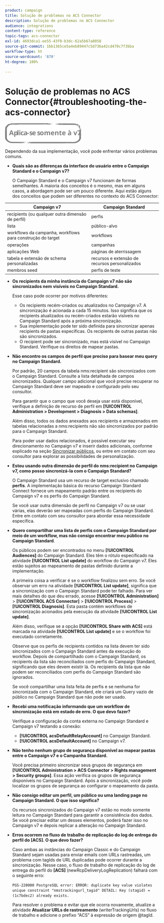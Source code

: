 ```yaml
---
product: campaign
title: Solução de problemas no ACS Connector
description: Solução de problemas no ACS Connector
audience: integrations
content-type: reference
topic-tags: acs-connector
exl-id: 4693dca1-ee55-43f0-b3dc-62a5b67a8058
source-git-commit: 1bb1365ce5a4eb89447c5d736a42cd470c7f3bba
workflow-type: ht
source-wordcount: '870'
ht-degree: 100%

---
```


# Solução de problemas no ACS Connector{#troubleshooting-the-acs-connector}

![](../../assets/v7-only.svg)

Dependendo da sua implementação, você pode enfrentar vários problemas comuns.

* **Quais são as diferenças da interface do usuário entre o Campaign Standard e o Campaign v7?**

   O Campaign Standard e o Campaign v7 funcionam de formas semelhantes. A maioria dos conceitos é o mesmo, mas em alguns casos, a abordagem pode ser um pouco diferente. Aqui estão alguns dos conceitos que podem ser diferentes no contexto do ACS Connector:

<table> 
 <thead> 
  <tr> 
   <th> Campaign v7<br /> </th> 
   <th> Campaign Standard<br /> </th> 
  </tr> 
 </thead> 
 <tbody> 
  <tr> 
   <td> recipients (ou qualquer outra dimensão de perfil)<br /> </td> 
   <td> perfis<br /> </td> 
  </tr> 
  <tr> 
   <td> lista<br /> </td> 
   <td> público-alvo<br /> </td> 
  </tr> 
  <tr> 
   <td> workflows da campanha, workflows para construção do target<br /> </td> 
   <td> workflows<br /> </td> 
  </tr> 
  <tr> 
   <td> operações<br /> </td> 
   <td> campanhas<br /> </td> 
  </tr> 
  <tr> 
   <td> aplicações Web<br /> </td> 
   <td> páginas de aterrissagem<br /> </td> 
  </tr> 
  <tr> 
   <td> tabela e extensão de schema personalizadas<br /> </td> 
   <td> recursos e extensão de recursos personalizados<br /> </td> 
  </tr> 
  <tr> 
   <td> membros seed<br /> </td> 
   <td> perfis de teste<br /> </td> 
  </tr> 
 </tbody> 
</table>

* **Os recipients da minha instância do Campaign v7 não são sincronizados nem visíveis no Campaign Standard.**

   Esse caso pode ocorrer por motivos diferentes:

   * Os recipients recém-criados ou atualizados no Campaign v7. A sincronização é acionada a cada 15 minutos. Isso significa que os recipients atualizados ou recém-criados estarão visíveis no Campaign Standard após a próxima sincronização.
   * Sua implementação pode ter sido definida para sincronizar apenas recipients de pastas específicas. Os recipients de outras pastas não são sincronizados.
   * O recipient pode ser sincronizado, mas está visível no Campaign Standard. Verifique os direitos de mapear pastas.

* **Não encontro os campos de perfil que preciso para basear meu query no Campaign Standard.**

   Por padrão, 20 campos da tabela nms:recipient são sincronizados com o Campaign Standard. Consulte a lista detalhada de campos sincronizados. Qualquer campo adicional que você precise recuperar no Campaign Standard deve ser mapeado e configurado pelo seu consultor.

   Para garantir que o campo que você deseja usar está disponível, verifique a definição de recurso de perfil em **[!UICONTROL Administration > Development > Diagnosis > Data schemas]**.

   Além disso, todos os dados anexados aos recipients e armazenados em tabelas relacionadas a nms:recipients não são sincronizados por padrão para o Campaign Standard.

   Para poder usar dados relacionados, é possível executar seu direcionamento no Campaign v7 e inserir dados adicionais, conforme explicado na seção [Sincronizar públicos](../../integrations/using/synchronizing-audiences.md), ou entre em contato com seu consultor para explorar as possibilidades de personalização.

* **Estou usando outra dimensão de perfil do nms:recipient no Campaign v7, como posso sincronizá-la com o Campaign Standard?**

   O Campaign Standard usa um recurso de target exclusivo chamado **perfis**. A implementação básica do recurso Campaign Standard Connect fornece um mapeamento padrão entre os recipients do Campaign v7 e os perfis do Campaign Standard.

   Se você usar outra dimensão de perfil no Campaign v7 ou se usar várias, elas deverão ser mapeadas com perfis do Campaign Standard. Entre em contato com seu consultor para abordar essa necessidade específica.

* **Quero compartilhar uma lista de perfis com o Campaign Standard por meio de um workflow, mas não consigo encontrar meu público no Campaign Standard**.

   Os públicos podem ser encontrados no menu **[!UICONTROL Audiences]** do Campaign Standard. Eles têm o rótulo especificado na atividade **[!UICONTROL List update]** do workflow do Campaign v7. Eles estão sujeitos ao mapeamento de pastas definido durante a implementação.

   A primeira coisa a verificar é se o workflow finalizou sem erro. Se você observar um erro na atividade **[!UICONTROL List update]**, significa que a sincronização com o Campaign Standard pode ter falhado. Para ver mais detalhes do que deu errado, acesse **[!UICONTROL Administration]** > **[!UICONTROL ACS Connector]** > **[!UICONTROL Process]** > **[!UICONTROL Diagnosis]**. Esta pasta contém workflows de sincronização acionados pela execução da atividade **[!UICONTROL List update]**.

   Além disso, verifique se a opção **[!UICONTROL Share with ACS]** está marcada na atividade **[!UICONTROL List update]** e se o workflow foi executado corretamente.

   Observe que os perfis de recipients contidos na lista devem ter sido sincronizados com o Campaign Standard antes da execução do workflow. Depois de compartilhado com o Campaign Standard, os recipients da lista são reconciliados com perfis do Campaign Standard, significando que eles devem existir lá. Os recipients da lista que não podem ser reconciliados com perfis do Campaign Standard são ignorados.

   Se você compartilhar uma lista feita de perfis e se nenhuma for sincronizada com o Campaign Standard, ele criará um Query vazio de público no Campaign Standard que não pode ser usado.

* **Recebi uma notificação informando que um workflow de sincronização está em estado de erro. O que devo fazer?**

   Verifique a configuração da conta externa no Campaign Standard e Campaign v7 testando a conexão:

   * **[!UICONTROL acsDefaultRelayAccount]** no Campaign Standard.
   * **[!UICONTROL acsDefaultAccount]** no Campaign v7.

* **Não tenho nenhum grupo de segurança disponível ao mapear pastas entre o Campaign v7 e o Campanha Standard.**

   Você precisa primeiro sincronizar seus grupos de segurança em **[!UICONTROL Administration > ACS Connector > Rights management > Security groups]**. Essa ação verifica os grupos de segurança disponíveis no Campaign Standard. Após a sincronização, você pode localizar os grupos de segurança ao configurar o mapeamento da pasta.

* **Não consigo editar um perfil, um público ou uma landing page no Campaign Standard. O que isso significa?**

   Os recursos sincronizados do Campaign v7 estão no modo somente leitura no Campaign Standard para garantir a consistência dos dados. Se você precisar editar um desses elementos, poderá fazer isso no Campaign v7 e depois replicar a alteração no Campaign Standard.

* **Erros ocorrem no fluxo de trabalho de replicação do log de entrega do perfil do [ACS]. O que devo fazer?**

   Caso ambas as instâncias do Campaign Classic e do Campaign Standard sejam usadas para enviar emails com URLs rastreadas, um problema com tagIds de URL duplicadas pode ocorrer durante a sincronização. Nesse caso, o fluxo de trabalho de replicação do log de entrega do perfil do **[ACS]** (newRcpDeliveryLogReplication) falhará com o seguinte erro:

   ```PGS-220000 PostgreSQL error: ERROR: duplicate key value violates unique constraint "nmstrackingurl_tagid" DETAIL: Key (stagid) = (1c7bdec2) already exists.```

   Para resolver o problema e evitar que ele ocorra novamente, atualize a atividade **Atualizar URLs de rastreamento** (writerTrackingUrls) no fluxo de trabalho e adicione o prefixo “ACS” à expressão de origem @tagId.
